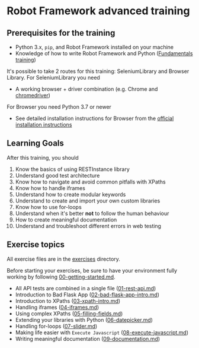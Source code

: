 # Robot Framework advanced training

## Prerequisites for the training

- Python 3.x, `pip`, and Robot Framework installed on your machine
- Knowledge of how to write Robot Framework and Python ([Fundamentals training](https://github.com/eficode-academy/rf-katas))

It's possible to take 2 routes for this training: SeleniumLibrary and Browser Library.
For SeleniumLibrary you need

- A working browser + driver combination (e.g. Chrome and
[chromedriver](https://chromedriver.chromium.org/downloads))

For Browser you need Python 3.7 or newer

- See detailed installation instructions for Browser from the [official installation instructions](https://github.com/MarketSquare/robotframework-browser#installation-instructions)

## Learning Goals

After this training, you should

1. Know the basics of using RESTInstance library
2. Understand good test architecture
3. Know how to navigate and avoid common pitfalls with XPaths
4. Know how to handle iframes
5. Understand how to create modular keywords
6. Understand to create and import your own custom libraries
7. Know how to use for-loops
8. Understand when it's better **not** to follow the human behaviour
9. How to create meaningful documentation
10. Understand and troubleshoot different errors in web testing

## Exercise topics

All exercise files are in the [exercises](./exercises) directory.

Before starting your exercises, be sure to have your environment fully working by following
[00-getting-started.md](exercices/00-getting-started.md).

- All API tests are combined in a single file ([01-rest-api.md](exercises/01-rest-api.md))
- Introduction to Bad Flask App ([02-bad-flask-app-intro.md](exercises/02-bad-flask-app.md))
- Introduction to XPaths ([03-xpath-intro.md](exercises/03-xpath-intro.md))
- Handling iframes ([04-iframes.md](exercises/04-iframes.md))
- Using complex XPaths ([05-filling-fields.md](exercises/05-filling-fields.md))
- Extending your libraries with Python ([06-datepicker.md](exercises/06-datepicker.md))
- Handling for-loops ([07-slider.md](exercises/07-slider.md))
- Making life easier with `Execute Javascript` ([08-execute-javascript.md](exercises/08-execute-javascript.md))
- Writing meaningful documentation ([09-documentation.md](exercises/09-documentation.md))
